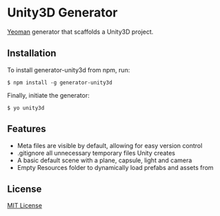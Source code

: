 # Unity3D Generator

[Yeoman](http://yeoman.io) generator that scaffolds a Unity3D project.

## Installation

To install generator-unity3d from npm, run:

```
$ npm install -g generator-unity3d
```

Finally, initiate the generator:

```
$ yo unity3d
```

## Features
- Meta files are visible by default, allowing for easy version control
- .gitignore all unnecessary temporary files Unity creates
- A basic default scene with a plane, capsule, light and camera
- Empty Resources folder to dynamically load prefabs and assets from

## License

[MIT License](http://en.wikipedia.org/wiki/MIT_License)

